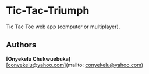 # Tic-Tac-Triumph
Tic Tac Toe web app (computer or multiplayer).

## Authors
**[Onyekelu Chukwuebuka]**  
[conyekelu@yahoo.com](mailto: conyekelu@yahoo.com)
 
